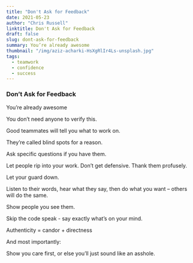 ```yaml
---
title: "Don't Ask for Feedback"
date: 2021-05-23
author: "Chris Russell"
linktitle: Don't Ask for Feedback
draft: false
slug: dont-ask-for-feedback
summary: You’re already awesome
thumbnail: "/img/aziz-acharki-HsXgRlIr4Ls-unsplash.jpg"
tags:
  - teamwork
  - confidence
  - success
---
```

### Don’t Ask for Feedback
  
You’re already awesome

You don’t need anyone to verify this.

Good teammates will tell you what to work on.

They’re called blind spots for a reason.

Ask specific questions if you have them.

Let people rip into your work. Don’t get defensive. Thank them profusely.

Let your guard down.

Listen to their words, hear what they say, then do what you want – others will do the same.

Show people you see them.

Skip the code speak - say exactly what’s on your mind.

Authenticity = candor + directness

And most importantly:

Show you care first, or else you’ll just sound like an asshole.